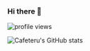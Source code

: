 ### Hi there 👋

![profile views](https://rushter.com/counter.svg)

![Cafeteru's GitHub stats](https://github-readme-stats.vercel.app/api?username=cafeteru&count_private=true&show_icons=true)
